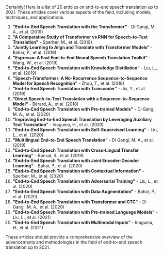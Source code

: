 Certainly! Here is a list of 20 articles on end-to-end speech translation up to 2021. These articles cover various aspects of the field, including models, techniques, and applications.

1. **"End-to-End Speech Translation with the Transformer"** - Di Gangi, M. A., et al. (2019)
2. **"A Comparative Study of Transformer vs RNN for Speech-to-Text Translation"** - Sperber, M., et al. (2019)
3. **"Jointly Learning to Align and Translate with Transformer Models"** - Bahar, P., et al. (2019)
4. **"Espresso: A Fast End-to-End Neural Speech Translation Toolkit"** - Wang, W., et al. (2019)
5. **"End-to-End Speech Translation with Knowledge Distillation"** - Liu, L., et al. (2019)
6. **"Speech-Transformer: A No-Recurrence Sequence-to-Sequence Model for Speech Recognition"** - Zhou, T., et al. (2018)
7. **"End-to-End Speech Translation with Transcoder"** - Jia, Y., et al. (2019)
8. **"Direct Speech-to-Text Translation with a Sequence-to-Sequence Model"** - Bérard, A., et al. (2018)
9. **"End-to-End Speech Translation with Pre-trained Models"** - Di Gangi, M. A., et al. (2020)
10. **"Improving End-to-End Speech Translation by Leveraging Auxiliary Text Translation"** - Inaguma, H., et al. (2020)
11. **"End-to-End Speech Translation with Self-Supervised Learning"** - Liu, L., et al. (2020)
12. **"Multilingual End-to-End Speech Translation"** - Di Gangi, M. A., et al. (2019)
13. **"End-to-End Speech Translation with Cross-Lingual Transfer Learning"** - Bansal, S., et al. (2019)
14. **"End-to-End Speech Translation with Joint Encoder-Decoder Learning"** - Bahar, P., et al. (2020)
15. **"End-to-End Speech Translation with Contextual Information"** - Sperber, M., et al. (2020)
16. **"End-to-End Speech Translation with Adversarial Training"** - Liu, L., et al. (2020)
17. **"End-to-End Speech Translation with Data Augmentation"** - Bahar, P., et al. (2020)
18. **"End-to-End Speech Translation with Transformer and CTC"** - Di Gangi, M. A., et al. (2020)
19. **"End-to-End Speech Translation with Pre-trained Language Models"** - Liu, L., et al. (2021)
20. **"End-to-End Speech Translation with Multimodal Inputs"** - Inaguma, H., et al. (2021)

These articles should provide a comprehensive overview of the advancements and methodologies in the field of end-to-end speech translation up to 2021.